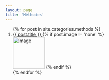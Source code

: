 ```yaml
---
layout: page
title: 'Méthodes'
---
```


<div class="posts">
   <ol>
   {% for post in site.categories.methods %}
     <li>
      <a href="{{ site.baseurl }}{{ post.url }}"> {{ post.title }} </a> 
      {% if post.image != 'none' %}
      <br/>
      <img src="{{ site.baseurl }}{{ post.image }}" alt="image" height="100" />
      {% endif %}
      </li>
   {% endfor %}
   </ol>
</div>
